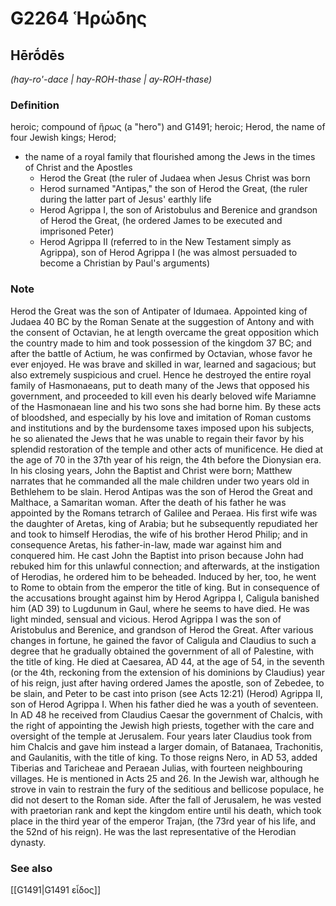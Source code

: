 # G2264 Ἡρώδης

## Hērṓdēs

_(hay-ro'-dace | hay-ROH-thase | ay-ROH-thase)_

### Definition

heroic; compound of ἥρως (a "hero") and G1491; heroic; Herod, the name of four Jewish kings; Herod; 

- the name of a royal family that flourished among the Jews in the times of Christ and the Apostles
  - Herod the Great (the ruler of Judaea when Jesus Christ was born
  - Herod surnamed &quot;Antipas,&quot; the son of Herod the Great, (the ruler during the latter part of Jesus' earthly life
  - Herod Agrippa I, the son of Aristobulus and Berenice and grandson of Herod the Great, (he ordered James to be executed and imprisoned Peter)
  - Herod Agrippa II (referred to in the New Testament simply as Agrippa), son of Herod Agrippa I (he was almost persuaded to become a Christian by Paul's arguments)

### Note

Herod the Great was the son of Antipater of Idumaea. Appointed king of Judaea 40 BC by the Roman Senate at the suggestion of Antony and with the consent of Octavian, he at length overcame the great opposition which the country made to him and took possession of the kingdom 37 BC; and after the battle of Actium, he was confirmed by Octavian, whose favor he ever enjoyed. He was brave and skilled in war, learned and sagacious; but also extremely suspicious and cruel. Hence he destroyed the entire royal family of Hasmonaeans, put to death many of the Jews that opposed his government, and proceeded to kill even his dearly beloved wife Mariamne of the Hasmonaean line and his two sons she had borne him. By these acts of bloodshed, and especially by his love and imitation of Roman customs and institutions and by the burdensome taxes imposed upon his subjects, he so alienated the Jews that he was unable to regain their favor by his splendid restoration of the temple and other acts of munificence. He died at the age of 70 in the 37th year of his reign, the 4th before the Dionysian era. In his closing years, John the Baptist and Christ were born; Matthew narrates that he commanded all the male children under two years old in Bethlehem to be slain. Herod Antipas was the son of Herod the Great and Malthace, a Samaritan woman. After the death of his father he was appointed by the Romans tetrarch of Galilee and Peraea. His first wife was the daughter of Aretas, king of Arabia; but he subsequently repudiated her and took to himself Herodias, the wife of his brother Herod Philip; and in consequence Aretas, his father-in-law, made war against him and conquered him. He cast John the Baptist into prison because John had rebuked him for this unlawful connection; and afterwards, at the instigation of Herodias, he ordered him to be beheaded. Induced by her, too, he went to Rome to obtain from the emperor the title of king. But in consequence of the accusations brought against him by Herod Agrippa I, Caligula banished him (AD 39) to Lugdunum in Gaul, where he seems to have died. He was light minded, sensual and vicious. Herod Agrippa I was the son of Aristobulus and Berenice, and grandson of Herod the Great. After various changes in fortune, he gained the favor of Caligula and Claudius to such a degree that he gradually obtained the government of all of Palestine, with the title of king. He died at Caesarea, AD 44, at the age of 54, in the seventh (or the 4th, reckoning from the extension of his dominions by Claudius) year of his reign, just after having ordered James the apostle, son of Zebedee, to be slain, and Peter to be cast into prison (see Acts 12:21) (Herod) Agrippa II, son of Herod Agrippa I. When his father died he was a youth of seventeen. In AD 48 he received from Claudius Caesar the government of Chalcis, with the right of appointing the Jewish high priests, together with the care and oversight of the temple at Jerusalem. Four years later Claudius took from him Chalcis and gave him instead a larger domain, of Batanaea, Trachonitis, and Gaulanitis, with the title of king. To those reigns Nero, in AD 53, added Tiberias and Taricheae and Peraean Julias, with fourteen neighbouring villages. He is mentioned in Acts 25 and 26. In the Jewish war, although he strove in vain to restrain the fury of the seditious and bellicose populace, he did not desert to the Roman side. After the fall of Jerusalem, he was vested with praetorian rank and kept the kingdom entire until his death, which took place in the third year of the emperor Trajan, (the 73rd year of his life, and the 52nd of his reign). He was the last representative of the Herodian dynasty.

### See also

[[G1491|G1491 εἶδος]]
